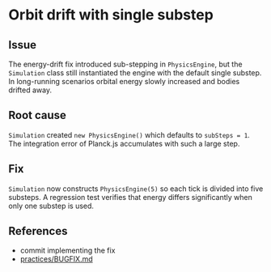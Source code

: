 # Orbit drift with single substep

## Issue
The energy-drift fix introduced sub-stepping in `PhysicsEngine`, but the `Simulation` class still instantiated the engine with the default single substep. In long-running scenarios orbital energy slowly increased and bodies drifted away.

## Root cause
`Simulation` created `new PhysicsEngine()` which defaults to `subSteps = 1`. The integration error of Planck.js accumulates with such a large step.

## Fix
`Simulation` now constructs `PhysicsEngine(5)` so each tick is divided into five substeps. A regression test verifies that energy differs significantly when only one substep is used.

## References
- commit implementing the fix
- [practices/BUGFIX.md](../../practices/BUGFIX.md)
